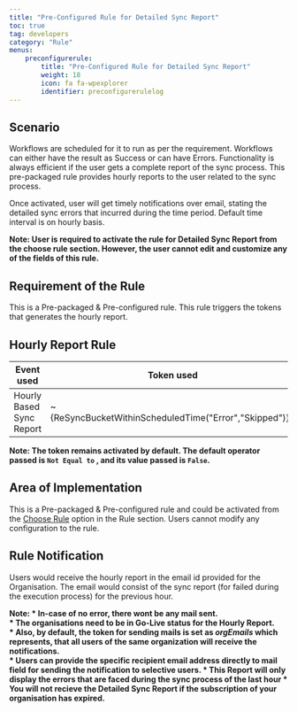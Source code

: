 ```yaml
---
title: "Pre-Configured Rule for Detailed Sync Report"
toc: true
tag: developers
category: "Rule"
menus: 
    preconfigurerule:
        title: "Pre-Configured Rule for Detailed Sync Report"
        weight: 18
        icon: fa fa-wpexplorer
        identifier: preconfigurerulelog
---
```


## Scenario

Workflows are scheduled for it to run as per the requirement. Workflows can either have the result as Success or can have Errors. 
Functionality is always efficient if the user gets a complete report of the sync process. This pre-packaged rule provides hourly 
reports to the user related to the sync process. 

Once activated, user will get timely notifications over email, stating the detailed sync errors that incurred during the time period. Default time interval is on hourly basis.  

**Note: User is required to activate the rule for Detailed Sync Report from the choose rule 
section. However, the user cannot edit and customize any of the fields of this rule.** 


## Requirement of the Rule

This is a Pre-packaged & Pre-configured rule. This rule triggers the tokens that generates the hourly report.

## Hourly Report Rule

|Event used|Token used |
|---|---|
|Hourly Based Sync Report|~{ReSyncBucketWithinScheduledTime("Error","Skipped")}~|

**Note: The token remains activated by default. The default operator passed is `Not Equal to` , and its value passed is `False`.**

## Area of Implementation

This is a Pre-packaged & Pre-configured rule and could be activated from the [Choose Rule](/rule/choose-rule/) option in the Rule section. 
Users cannot modify any configuration to the rule.

## Rule Notification

Users would receive the hourly report in the email id provided for the Organisation. The email would consist 
of the sync report (for failed during the execution process) for the previous hour. 

**Note: 
        * In-case of no error, there wont be any mail sent.      
        * The organisations need to be in Go-Live status for the Hourly Report.      
        * Also, by default, the token for sending mails is set as ${orgEmails}$ which represents, that all users of the same organization will receive the notifications.       
        * Users can provide the specific recipient email address directly to mail field for sending the notification to selective users.
        * This Report will only display the errors that are faced during the sync process of the last hour
        * You will not recieve the Detailed Sync Report if the subscription of your organisation has expired.**


